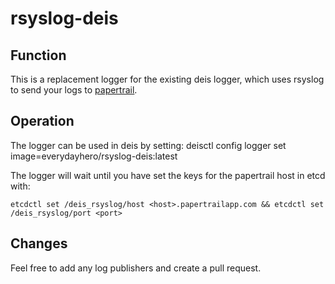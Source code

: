 rsyslog-deis
============

Function
--------
This is a replacement logger for the existing deis logger, which uses rsyslog to send your logs to [papertrail](https://papertrailapp.com/).

Operation
---------
The logger can be used in deis by setting:
    deisctl config logger set image=everydayhero/rsyslog-deis:latest

The logger will wait until you have set the keys for the papertrail host in etcd with: 

    etcdctl set /deis_rsyslog/host <host>.papertrailapp.com && etcdctl set /deis_rsyslog/port <port>

Changes
-------
Feel free to add any log publishers and create a pull request. 
